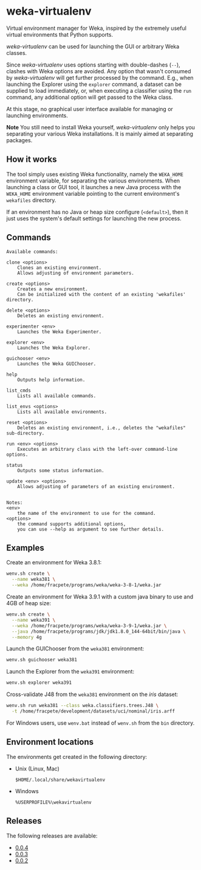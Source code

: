 # weka-virtualenv

Virtual environment manager for Weka, inspired by the extremely useful virtual 
environments that Python supports.

*weka-virtualenv* can be used for launching the GUI or arbitrary Weka classes.

Since *weka-virtualenv* uses options starting with double-dashes (`--`), clashes with 
Weka options are avoided. Any option that wasn't consumed by *weka-virtualenv* 
will get further processed by the command. E.g., when launching the Explorer
using the `explorer` command, a dataset can be supplied to load immediately, 
or, when executing a classifier using the `run` command, any additional option 
will get passed to the Weka class.

At this stage, no graphical user interface available for managing or launching 
environments.

**Note**
You still need to install Weka yourself, *weka-virtualenv* only helps you
separating your various Weka installations. It is mainly aimed at separating
packages.

## How it works

The tool simply uses existing Weka functionality, namely the `WEKA_HOME`
environment variable, for separating the various environments. 
When launching a class or GUI tool, it launches a new Java process with the
`WEKA_HOME` environment variable pointing to the current environment's
`wekafiles` directory. 

If an environment has no Java or heap size configure (`<default>`), then it 
just uses the system's default settings for launching the new process.


## Commands

```
Available commands:

clone <options>
	Clones an existing environment.
	Allows adjusting of environment parameters.

create <options>
	Creates a new environment.
	Can be initialized with the content of an existing 'wekafiles' directory.

delete <options>
	Deletes an existing environment.

experimenter <env>
	Launches the Weka Experimenter.

explorer <env>
	Launches the Weka Explorer.

guichooser <env>
	Launches the Weka GUIChooser.

help
	Outputs help information.

list_cmds
	Lists all available commands.

list_envs <options>
	Lists all available environments.

reset <options>
	Deletes an existing environment, i.e., deletes the "wekafiles" sub-directory.

run <env> <options>
	Executes an arbitrary class with the left-over command-line options.

status
	Outputs some status information.

update <env> <options>
	Allows adjusting of parameters of an existing environment.


Notes:
<env>
	the name of the environment to use for the command.
<options>
	the command supports additional options,
	you can use --help as argument to see further details.
```

## Examples

Create an environment for Weka 3.8.1:
```bash
wenv.sh create \
  --name weka381 \
  --weka /home/fracpete/programs/weka/weka-3-8-1/weka.jar
```

Create an environment for Weka 3.9.1 with a custom java binary to use
and 4GB of heap size:
```bash
wenv.sh create \
  --name weka391 \
  --weka /home/fracpete/programs/weka/weka-3-9-1/weka.jar \
  --java /home/fracpete/programs/jdk/jdk1.8.0_144-64bit/bin/java \
  --memory 4g
```

Launch the GUIChooser from the `weka381` environment:
```bash
wenv.sh guichooser weka381
```

Launch the Explorer from the `weka391` environment:
```bash
wenv.sh explorer weka391
```

Cross-validate J48 from the `weka381` environment on the *iris* dataset:
```bash
wenv.sh run weka381 --class weka.classifiers.trees.J48 \
  -t /home/fracpete/development/datasets/uci/nominal/iris.arff
```

For Windows users, use `wenv.bat` instead of `wenv.sh` from the `bin` directory.


## Environment locations

The environments get created in the following directory:

* Unix (Linux, Mac)

  `$HOME/.local/share/wekavirtualenv`

* Windows

  `%USERPROFILE%\wekavirtualenv`


## Releases

The following releases are available:

* [0.0.4](https://github.com/fracpete/weka-virtualenv/releases/download/weka-virtualenv-0.0.4/weka-virtualenv-0.0.4-bin.zip)
* [0.0.3](https://github.com/fracpete/weka-virtualenv/releases/download/weka-virtualenv-0.0.3/weka-virtualenv-0.0.3-bin.zip)
* [0.0.2](https://github.com/fracpete/weka-virtualenv/releases/download/weka-virtualenv-0.0.2/weka-virtualenv-0.0.2-bin.zip)
